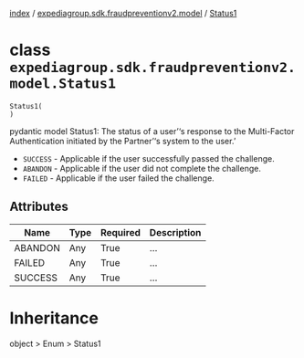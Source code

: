 [index](index.md) /
[expediagroup.sdk.fraudpreventionv2.model](expediagroup.sdk.fraudpreventionv2.model.md)
/ [Status1](Status1.md)

# class `expediagroup.sdk.fraudpreventionv2.model.Status1`

```
Status1(
)
```

pydantic model Status1: The status of a user’‘s response to the
Multi-Factor Authentication initiated by the Partner’‘s system to the
user.’

- `SUCCESS` - Applicable if the user successfully passed the
  challenge.
- `ABANDON` - Applicable if the user did not complete the challenge.
- `FAILED` - Applicable if the user failed the challenge.

## Attributes

| Name    | Type | Required | Description |
| ------- | ---- | -------- | ----------- |
| ABANDON | Any  | True     | …           |
| FAILED  | Any  | True     | …           |
| SUCCESS | Any  | True     | …           |

# Inheritance

object > Enum > Status1
